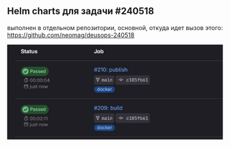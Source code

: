 ## Helm charts для задачи #240518  
выполнен в отдельном репозитории,  основной, откуда идет вызов этого:  
https://github.com/neomag/deusops-240518  

![image alt](https://raw.githubusercontent.com/neomag/deusops-240518-helm/main/pic2.jpg)
